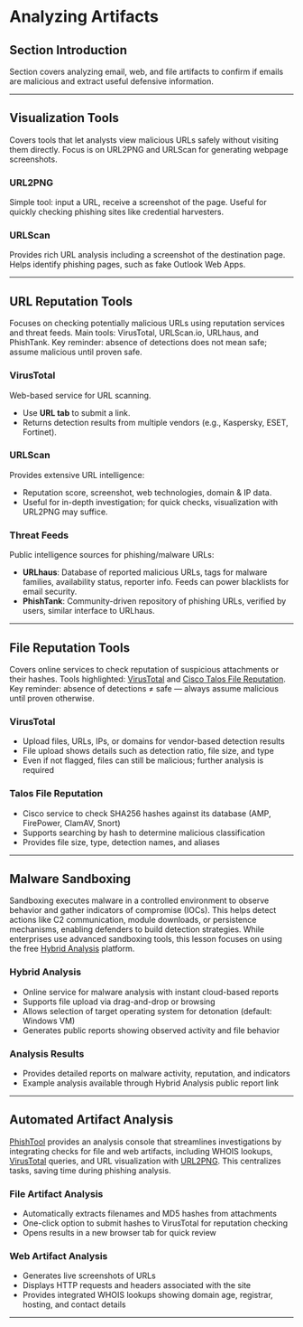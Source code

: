 # Analyzing Artifacts

## Section Introduction

Section covers analyzing email, web, and file artifacts to confirm if emails are malicious and extract useful defensive information.

***

## Visualization Tools

Covers tools that let analysts view malicious URLs safely without visiting them directly. Focus is on URL2PNG and URLScan for generating webpage screenshots.

### URL2PNG

Simple tool: input a URL, receive a screenshot of the page. Useful for quickly checking phishing sites like credential harvesters.

### URLScan

Provides rich URL analysis including a screenshot of the destination page. Helps identify phishing pages, such as fake Outlook Web Apps.

***

## URL Reputation Tools

Focuses on checking potentially malicious URLs using reputation services and threat feeds. Main tools: VirusTotal, URLScan.io, URLhaus, and PhishTank. Key reminder: absence of detections does not mean safe; assume malicious until proven safe.

### VirusTotal

Web-based service for URL scanning.

* Use **URL tab** to submit a link.
* Returns detection results from multiple vendors (e.g., Kaspersky, ESET, Fortinet).

### URLScan

Provides extensive URL intelligence:

* Reputation score, screenshot, web technologies, domain & IP data.
* Useful for in-depth investigation; for quick checks, visualization with URL2PNG may suffice.

### Threat Feeds

Public intelligence sources for phishing/malware URLs:

* **URLhaus**: Database of reported malicious URLs, tags for malware families, availability status, reporter info. Feeds can power blacklists for email security.
* **PhishTank**: Community-driven repository of phishing URLs, verified by users, similar interface to URLhaus.

***

## File Reputation Tools

Covers online services to check reputation of suspicious attachments or their hashes. Tools highlighted: [VirusTotal](https://www.virustotal.com/) and [Cisco Talos File Reputation](https://www.talosintelligence.com/talos_file_reputation). Key reminder: absence of detections ≠ safe — always assume malicious until proven otherwise.

### VirusTotal

* Upload files, URLs, IPs, or domains for vendor-based detection results
* File upload shows details such as detection ratio, file size, and type
* Even if not flagged, files can still be malicious; further analysis is required

### Talos File Reputation

* Cisco service to check SHA256 hashes against its database (AMP, FirePower, ClamAV, Snort)
* Supports searching by hash to determine malicious classification
* Provides file size, type, detection names, and aliases

***

## Malware Sandboxing

Sandboxing executes malware in a controlled environment to observe behavior and gather indicators of compromise (IOCs). This helps detect actions like C2 communication, module downloads, or persistence mechanisms, enabling defenders to build detection strategies. While enterprises use advanced sandboxing tools, this lesson focuses on using the free [Hybrid Analysis](https://www.hybrid-analysis.com/) platform.

### Hybrid Analysis

* Online service for malware analysis with instant cloud-based reports
* Supports file upload via drag-and-drop or browsing
* Allows selection of target operating system for detonation (default: Windows VM)
* Generates public reports showing observed activity and file behavior

### Analysis Results

* Provides detailed reports on malware activity, reputation, and indicators
* Example analysis available through Hybrid Analysis public report link

***

## Automated Artifact Analysis

[PhishTool](https://phishtool.com/) provides an analysis console that streamlines investigations by integrating checks for file and web artifacts, including WHOIS lookups, [VirusTotal](https://www.virustotal.com/) queries, and URL visualization with [URL2PNG](https://www.url2png.com/). This centralizes tasks, saving time during phishing analysis.

### File Artifact Analysis

* Automatically extracts filenames and MD5 hashes from attachments
* One-click option to submit hashes to VirusTotal for reputation checking
* Opens results in a new browser tab for quick review

### Web Artifact Analysis

* Generates live screenshots of URLs
* Displays HTTP requests and headers associated with the site
* Provides integrated WHOIS lookups showing domain age, registrar, hosting, and contact details

***
